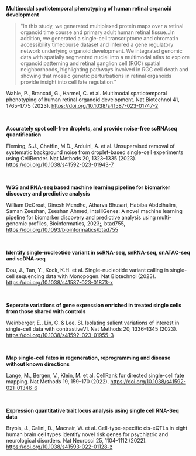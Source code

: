 **Multimodal spatiotemporal phenotyping of human retinal organoid development**

> "In this study, we generated multiplexed protein maps over a retinal organoid time course and primary adult human retinal tissue...In addition, we generated a single-cell transcriptome and chromatin accessibility timecourse dataset and inferred a gene regulatory network underlying organoid development. We integrated genomic data with spatially segmented nuclei into a multimodal atlas to explore organoid patterning and retinal ganglion cell (RGC) spatial neighborhoods, highlighting pathways involved in RGC cell death and showing that mosaic genetic perturbations in retinal organoids provide insight into cell fate regulation."

Wahle, P., Brancati, G., Harmel, C. et al. Multimodal spatiotemporal phenotyping of human retinal organoid development. Nat Biotechnol 41, 1765–1775 (2023). https://doi.org/10.1038/s41587-023-01747-2

<br>

**Accurately spot cell-free droplets, and provide noise-free scRNAseq quantification**

Fleming, S.J., Chaffin, M.D., Arduini, A. et al. Unsupervised removal of systematic background noise from droplet-based single-cell experiments using CellBender. Nat Methods 20, 1323–1335 (2023). https://doi.org/10.1038/s41592-023-01943-7

<br>

**WGS and RNA-seq based machine learning pipeline for biomarker discovery and predictive analysis**

William DeGroat, Dinesh Mendhe, Atharva Bhusari, Habiba Abdelhalim, Saman Zeeshan, Zeeshan Ahmed, IntelliGenes: A novel machine learning pipeline for biomarker discovery and predictive analysis using multi-genomic profiles, Bioinformatics, 2023;, btad755, https://doi.org/10.1093/bioinformatics/btad755

<br>

**Identify single-nucleotide variant in scRNA-seq, snRNA-seq, snATAC-seq and scDNA-seq**

Dou, J., Tan, Y., Kock, K.H. et al. Single-nucleotide variant calling in single-cell sequencing data with Monopogen. Nat Biotechnol (2023). https://doi.org/10.1038/s41587-023-01873-x

<br>
 
**Seperate variations of gene expression enriched in treated single cells from those shared with controls**

Weinberger, E., Lin, C. & Lee, SI. Isolating salient variations of interest in single-cell data with contrastiveVI. Nat Methods 20, 1336–1345 (2023). https://doi.org/10.1038/s41592-023-01955-3

<br>

**Map single-cell fates in regeneration, reprogramming and disease without known directions**

Lange, M., Bergen, V., Klein, M. et al. CellRank for directed single-cell fate mapping. Nat Methods 19, 159–170 (2022). https://doi.org/10.1038/s41592-021-01346-6

<br>

**Expression quantitative trait locus analysis using single cell RNA-Seq data**

Bryois, J., Calini, D., Macnair, W. et al. Cell-type-specific cis-eQTLs in eight human brain cell types identify novel risk genes for psychiatric and neurological disorders. Nat Neurosci 25, 1104–1112 (2022). https://doi.org/10.1038/s41593-022-01128-z

<br>


